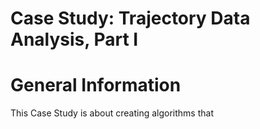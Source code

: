 # Case Study: Trajectory Data Analysis, Part I

# General Information

This Case Study is about creating algorithms that 
